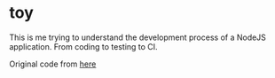 # toy
This is me trying to understand the development process of a NodeJS application.
From coding to testing to CI.

Original code from [here](https://github.com/wx1993/Node-React-MongoDB-TodoList)

